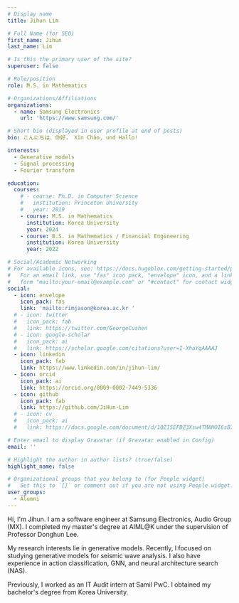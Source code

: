 ```yaml
---
# Display name
title: Jihun Lim

# Full Name (for SEO)
first_name: Jihun
last_name: Lim

# Is this the primary user of the site?
superuser: false

# Role/position
role: M.S. in Mathematics

# Organizations/Affiliations
organizations:
  - name: Samsung Electronics
    url: 'https://www.samsung.com/'

# Short bio (displayed in user profile at end of posts)
bio: こんにちは、你好， Xin Chào, und Hallo!

interests:
  - Generative models
  - Signal processing
  - Fourier transform

education:
  courses:
    # - course: Ph.D. in Computer Science
    #   institution: Princeton University
    #   year: 2019
    - course: M.S. in Mathematics
      institution: Korea University
      year: 2024
    - course: B.S. in Mathematics / Financial Engineering
      institution: Korea University
      year: 2022

# Social/Academic Networking
# For available icons, see: https://docs.hugoblox.com/getting-started/page-builder/#icons
#   For an email link, use "fas" icon pack, "envelope" icon, and a link in the
#   form "mailto:your-email@example.com" or "#contact" for contact widget.
social:
  - icon: envelope
    icon_pack: fas
    link: 'mailto:rimjason@korea.ac.kr '
  # - icon: twitter
  #   icon_pack: fab
  #   link: https://twitter.com/GeorgeCushen
  # - icon: google-scholar
  #   icon_pack: ai
  #   link: https://scholar.google.com/citations?user=I-XhaYgAAAAJ
  - icon: linkedin
    icon_pack: fab
    link: https://www.linkedin.com/in/jihun-lim/
  - icon: orcid
    icon_pack: ai
    link: https://orcid.org/0009-0002-7449-5336
  - icon: github
    icon_pack: fab
    link: https://github.com/JiHun-Lim
  # - icon: cv
  #   icon_pack: ai
  #   link: https://docs.google.com/document/d/1QZI5EFBZ3Xsw4TMAHOI6sB7T_JsBC7y4UUIAGhU-sXo/edit?usp=sharing

# Enter email to display Gravatar (if Gravatar enabled in Config)
email: ''

# Highlight the author in author lists? (true/false)
highlight_name: false

# Organizational groups that you belong to (for People widget)
#   Set this to `[]` or comment out if you are not using People widget.
user_groups:
  - Alumni
---
```


<!-- 짧은 자기소개 -->
Hi, I'm Jihun. I am a software engineer at Samsung Electronics, Audio Group (MX). I completed my master's degree at AIML@K under the supervision of Professor Donghun Lee.

<!-- 연구분야/주제 관심사 소개 -->
My research interests lie in generative models. Recently, I focused on studying generative models for seismic wave analysis. I also have experience in action classification, GNN, and neural architecture search (NAS).

<!-- 그 외의 것/trivia -->
Previously, I worked as an IT Audit intern at Samil PwC. I obtained my bachelor's degree from Korea University.